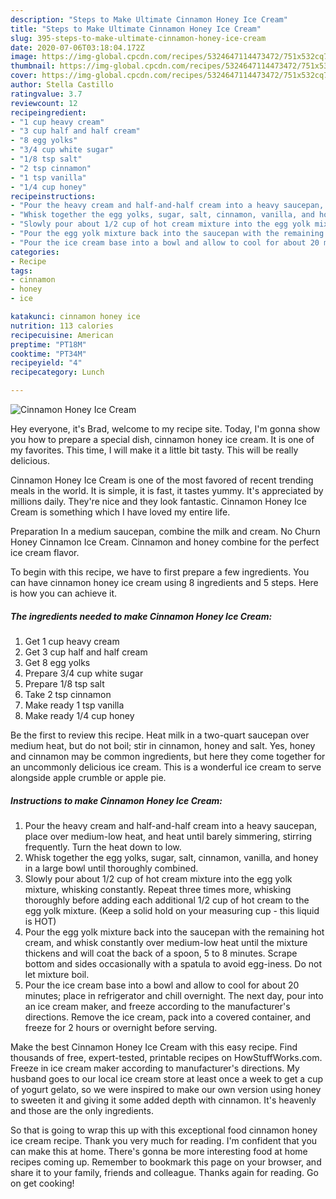 ```yaml
---
description: "Steps to Make Ultimate Cinnamon Honey Ice Cream"
title: "Steps to Make Ultimate Cinnamon Honey Ice Cream"
slug: 395-steps-to-make-ultimate-cinnamon-honey-ice-cream
date: 2020-07-06T03:18:04.172Z
image: https://img-global.cpcdn.com/recipes/5324647114473472/751x532cq70/cinnamon-honey-ice-cream-recipe-main-photo.jpg
thumbnail: https://img-global.cpcdn.com/recipes/5324647114473472/751x532cq70/cinnamon-honey-ice-cream-recipe-main-photo.jpg
cover: https://img-global.cpcdn.com/recipes/5324647114473472/751x532cq70/cinnamon-honey-ice-cream-recipe-main-photo.jpg
author: Stella Castillo
ratingvalue: 3.7
reviewcount: 12
recipeingredient:
- "1 cup heavy cream"
- "3 cup half and half cream"
- "8 egg yolks"
- "3/4 cup white sugar"
- "1/8 tsp salt"
- "2 tsp cinnamon"
- "1 tsp vanilla"
- "1/4 cup honey"
recipeinstructions:
- "Pour the heavy cream and half-and-half cream into a heavy saucepan, place over medium-low heat, and heat until barely simmering, stirring frequently. Turn the heat down to low."
- "Whisk together the egg yolks, sugar, salt, cinnamon, vanilla, and honey in a large bowl until thoroughly combined."
- "Slowly pour about 1/2 cup of hot cream mixture into the egg yolk mixture, whisking constantly. Repeat three times more, whisking thoroughly before adding each additional 1/2 cup of hot cream to the egg yolk mixture.  (Keep a solid hold on your measuring cup - this liquid is HOT)"
- "Pour the egg yolk mixture back into the saucepan with the remaining hot cream, and whisk constantly over medium-low heat until the mixture thickens and will coat the back of a spoon, 5 to 8 minutes. Scrape bottom and sides occasionally with a spatula to avoid egg-iness.  Do not let mixture boil."
- "Pour the ice cream base into a bowl and allow to cool for about 20 minutes; place in refrigerator and chill overnight. The next day, pour into an ice cream maker, and freeze according to the manufacturer&#39;s directions. Remove the ice cream, pack into a covered container, and freeze for 2 hours or overnight before serving."
categories:
- Recipe
tags:
- cinnamon
- honey
- ice

katakunci: cinnamon honey ice 
nutrition: 113 calories
recipecuisine: American
preptime: "PT18M"
cooktime: "PT34M"
recipeyield: "4"
recipecategory: Lunch

---
```



![Cinnamon Honey Ice Cream](https://img-global.cpcdn.com/recipes/5324647114473472/751x532cq70/cinnamon-honey-ice-cream-recipe-main-photo.jpg)

Hey everyone, it's Brad, welcome to my recipe site. Today, I'm gonna show you how to prepare a special dish, cinnamon honey ice cream. It is one of my favorites. This time, I will make it a little bit tasty. This will be really delicious.

Cinnamon Honey Ice Cream is one of the most favored of recent trending meals in the world. It is simple, it is fast, it tastes yummy. It's appreciated by millions daily. They're nice and they look fantastic. Cinnamon Honey Ice Cream is something which I have loved my entire life.

Preparation In a medium saucepan, combine the milk and cream. No Churn Honey Cinnamon Ice Cream. Cinnamon and honey combine for the perfect ice cream flavor.


To begin with this recipe, we have to first prepare a few ingredients. You can have cinnamon honey ice cream using 8 ingredients and 5 steps. Here is how you can achieve it.

<!--inarticleads1-->

##### The ingredients needed to make Cinnamon Honey Ice Cream:

1. Get 1 cup heavy cream
1. Get 3 cup half and half cream
1. Get 8 egg yolks
1. Prepare 3/4 cup white sugar
1. Prepare 1/8 tsp salt
1. Take 2 tsp cinnamon
1. Make ready 1 tsp vanilla
1. Make ready 1/4 cup honey


Be the first to review this recipe. Heat milk in a two-quart saucepan over medium heat, but do not boil; stir in cinnamon, honey and salt. Yes, honey and cinnamon may be common ingredients, but here they come together for an uncommonly delicious ice cream. This is a wonderful ice cream to serve alongside apple crumble or apple pie. 

<!--inarticleads2-->

##### Instructions to make Cinnamon Honey Ice Cream:

1. Pour the heavy cream and half-and-half cream into a heavy saucepan, place over medium-low heat, and heat until barely simmering, stirring frequently. Turn the heat down to low.
1. Whisk together the egg yolks, sugar, salt, cinnamon, vanilla, and honey in a large bowl until thoroughly combined.
1. Slowly pour about 1/2 cup of hot cream mixture into the egg yolk mixture, whisking constantly. Repeat three times more, whisking thoroughly before adding each additional 1/2 cup of hot cream to the egg yolk mixture.  (Keep a solid hold on your measuring cup - this liquid is HOT)
1. Pour the egg yolk mixture back into the saucepan with the remaining hot cream, and whisk constantly over medium-low heat until the mixture thickens and will coat the back of a spoon, 5 to 8 minutes. Scrape bottom and sides occasionally with a spatula to avoid egg-iness.  Do not let mixture boil.
1. Pour the ice cream base into a bowl and allow to cool for about 20 minutes; place in refrigerator and chill overnight. The next day, pour into an ice cream maker, and freeze according to the manufacturer&#39;s directions. Remove the ice cream, pack into a covered container, and freeze for 2 hours or overnight before serving.


Make the best Cinnamon Honey Ice Cream with this easy recipe. Find thousands of free, expert-tested, printable recipes on HowStuffWorks.com. Freeze in ice cream maker according to manufacturer&#39;s directions. My husband goes to our local ice cream store at least once a week to get a cup of yogurt gelato, so we were inspired to make our own version using honey to sweeten it and giving it some added depth with cinnamon. It&#39;s heavenly and those are the only ingredients. 

So that is going to wrap this up with this exceptional food cinnamon honey ice cream recipe. Thank you very much for reading. I'm confident that you can make this at home. There's gonna be more interesting food at home recipes coming up. Remember to bookmark this page on your browser, and share it to your family, friends and colleague. Thanks again for reading. Go on get cooking!
